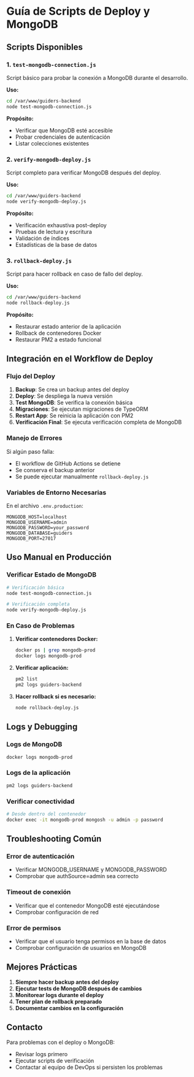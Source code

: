 # Guía de Scripts de Deploy y MongoDB

## Scripts Disponibles

### 1. `test-mongodb-connection.js`
Script básico para probar la conexión a MongoDB durante el desarrollo.

**Uso:**
```bash
cd /var/www/guiders-backend
node test-mongodb-connection.js
```

**Propósito:**
- Verificar que MongoDB esté accesible
- Probar credenciales de autenticación
- Listar colecciones existentes

### 2. `verify-mongodb-deploy.js`
Script completo para verificar MongoDB después del deploy.

**Uso:**
```bash
cd /var/www/guiders-backend
node verify-mongodb-deploy.js
```

**Propósito:**
- Verificación exhaustiva post-deploy
- Pruebas de lectura y escritura
- Validación de índices
- Estadísticas de la base de datos

### 3. `rollback-deploy.js`
Script para hacer rollback en caso de fallo del deploy.

**Uso:**
```bash
cd /var/www/guiders-backend
node rollback-deploy.js
```

**Propósito:**
- Restaurar estado anterior de la aplicación
- Rollback de contenedores Docker
- Restaurar PM2 a estado funcional

## Integración en el Workflow de Deploy

### Flujo del Deploy

1. **Backup**: Se crea un backup antes del deploy
2. **Deploy**: Se despliega la nueva versión
3. **Test MongoDB**: Se verifica la conexión básica
4. **Migraciones**: Se ejecutan migraciones de TypeORM
5. **Restart App**: Se reinicia la aplicación con PM2
6. **Verificación Final**: Se ejecuta verificación completa de MongoDB

### Manejo de Errores

Si algún paso falla:
- El workflow de GitHub Actions se detiene
- Se conserva el backup anterior
- Se puede ejecutar manualmente `rollback-deploy.js`

### Variables de Entorno Necesarias

En el archivo `.env.production`:
```env
MONGODB_HOST=localhost
MONGODB_USERNAME=admin
MONGODB_PASSWORD=your_password
MONGODB_DATABASE=guiders
MONGODB_PORT=27017
```

## Uso Manual en Producción

### Verificar Estado de MongoDB
```bash
# Verificación básica
node test-mongodb-connection.js

# Verificación completa
node verify-mongodb-deploy.js
```

### En Caso de Problemas

1. **Verificar contenedores Docker:**
   ```bash
   docker ps | grep mongodb-prod
   docker logs mongodb-prod
   ```

2. **Verificar aplicación:**
   ```bash
   pm2 list
   pm2 logs guiders-backend
   ```

3. **Hacer rollback si es necesario:**
   ```bash
   node rollback-deploy.js
   ```

## Logs y Debugging

### Logs de MongoDB
```bash
docker logs mongodb-prod
```

### Logs de la aplicación
```bash
pm2 logs guiders-backend
```

### Verificar conectividad
```bash
# Desde dentro del contenedor
docker exec -it mongodb-prod mongosh -u admin -p password
```

## Troubleshooting Común

### Error de autenticación
- Verificar MONGODB_USERNAME y MONGODB_PASSWORD
- Comprobar que authSource=admin sea correcto

### Timeout de conexión
- Verificar que el contenedor MongoDB esté ejecutándose
- Comprobar configuración de red

### Error de permisos
- Verificar que el usuario tenga permisos en la base de datos
- Comprobar configuración de usuarios en MongoDB

## Mejores Prácticas

1. **Siempre hacer backup antes del deploy**
2. **Ejecutar tests de MongoDB después de cambios**
3. **Monitorear logs durante el deploy**
4. **Tener plan de rollback preparado**
5. **Documentar cambios en la configuración**

## Contacto

Para problemas con el deploy o MongoDB:
- Revisar logs primero
- Ejecutar scripts de verificación
- Contactar al equipo de DevOps si persisten los problemas
